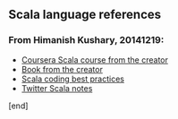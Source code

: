## Scala language references

### From Himanish Kushary, 20141219:

 * [Coursera Scala course from the creator](https://www.coursera.org/course/progfun)
 * [Book from the creator](http://www.artima.com/shop/programming_in_scala_2ed)
 * [Scala coding best practices](http://twitter.github.io/effectivescala/)
 * [Twitter Scala notes](https://twitter.github.io/scala_school/)

[end]
